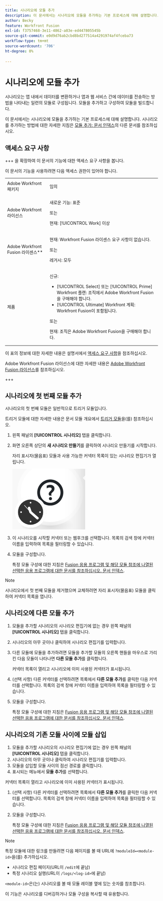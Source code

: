 ```yaml
---
title: 시나리오에 모듈 추가
description: 이 문서에서는 시나리오에 모듈을 추가하는 기본 프로세스에 대해 설명합니다.
author: Becky
feature: Workfront Fusion
exl-id: f3757468-3e11-4862-a83e-ed447805545b
source-git-commit: e0d9d76ab2cbd8bd277514a4291974af4fceba73
workflow-type: tm+mt
source-wordcount: '706'
ht-degree: 0%

---
```


# 시나리오에 모듈 추가

시나리오는 앱 내에서 데이터를 변환하거나 앱과 웹 서비스 간에 데이터를 전송하는 방법을 나타내는 일련의 모듈로 구성됩니다. 모듈을 추가하고 구성하여 모듈을 빌드합니다.

이 문서에서는 시나리오에 모듈을 추가하는 기본 프로세스에 대해 설명합니다. 시나리오를 추가하는 방법에 대한 자세한 지침은 [모듈 추가: 문서 인덱스](/help/workfront-fusion/create-scenarios/add-modules/add-modules-toc.md)의 다른 문서를 참조하십시오.

## 액세스 요구 사항

+++ 을 확장하여 이 문서의 기능에 대한 액세스 요구 사항을 봅니다.

이 문서의 기능을 사용하려면 다음 액세스 권한이 있어야 합니다.

<table style="table-layout:auto">
 <col> 
 <col> 
 <tbody> 
  <tr> 
   <td role="rowheader">Adobe Workfront 패키지</td> 
   <td> <p>임의</p> </td> 
  </tr> 
  <tr data-mc-conditions=""> 
   <td role="rowheader">Adobe Workfront 라이선스</td> 
   <td> <p>새로운 기능: 표준</p><p>또는</p><p>현재: [!UICONTROL Work] 이상</p> </td> 
  </tr> 
  <tr> 
   <td role="rowheader">Adobe Workfront Fusion 라이센스**</td> 
   <td>
   <p>현재: Workfront Fusion 라이센스 요구 사항이 없습니다.</p>
   <p>또는</p>
   <p>레거시: 모두 </p>
   </td> 
  </tr> 
  <tr> 
   <td role="rowheader">제품</td> 
   <td>
   <p>신규:</p> <ul><li>[!UICONTROL Select] 또는 [!UICONTROL Prime] Workfront 플랜: 조직에서 Adobe Workfront Fusion을 구매해야 합니다.</li><li>[!UICONTROL Ultimate] Workfront 계획: Workfront Fusion이 포함됩니다.</li></ul>
   <p>또는</p>
   <p>현재: 조직은 Adobe Workfront Fusion을 구매해야 합니다.</p>
   </td> 
  </tr>
 </tbody> 
</table>

이 표의 정보에 대한 자세한 내용은 설명서에서 [액세스 요구 사항](/help/workfront-fusion/references/licenses-and-roles/access-level-requirements-in-documentation.md)을 참조하십시오.

Adobe Workfront Fusion 라이선스에 대한 자세한 내용은 [Adobe Workfront Fusion 라이선스](/help/workfront-fusion/set-up-and-manage-workfront-fusion/licensing-operations-overview/license-automation-vs-integration.md)를 참조하십시오.

+++

## 시나리오에 첫 번째 모듈 추가

시나리오의 첫 번째 모듈은 일반적으로 트리거 모듈입니다.

트리거 모듈에 대한 자세한 내용은 문서 모듈 개요에서 [트리거 모듈](/help/workfront-fusion/get-started-with-fusion/understand-fusion/module-overview.md#trigger-modules)을(를) 참조하십시오.

1. 왼쪽 패널의 **[!UICONTROL 시나리오]** 탭을 클릭합니다.
1. 화면 오른쪽 상단의 **새 시나리오 만들기**&#x200B;를 클릭하여 시나리오 만들기를 시작합니다.

   자리 표시자(물음표) 모듈과 사용 가능한 커넥터 목록이 있는 시나리오 편집기가 열립니다.

   ![자리 표시자 모듈](assets/placeholder-module.png)

1. 이 시나리오를 시작할 커넥터 또는 웹후크를 선택합니다. 목록의 검색 창에 커넥터 이름을 입력하여 목록을 필터링할 수 있습니다.
1. 모듈을 구성합니다.

   특정 모듈 구성에 대한 지침은 [Fusion 응용 프로그램 및 해당 모듈 참조에 나열된 선택한 응용 프로그램에 대한 문서를 참조하십시오. 문서 인덱스](/help/workfront-fusion/references/apps-and-modules/apps-and-modules-toc.md).

>[!NOTE]
>
>시나리오에서 첫 번째 모듈을 제거했으며 교체하려면 자리 표시자(물음표) 모듈을 클릭하여 커넥터 목록을 엽니다.

## 시나리오에 다른 모듈 추가

1. 모듈을 추가할 시나리오의 시나리오 편집기에 없는 경우 왼쪽 패널의 **[!UICONTROL 시나리오]** 탭을 클릭합니다.
1. 시나리오의 아무 곳이나 클릭하여 시나리오 편집기를 입력합니다.
1. 다른 모듈에 모듈을 추가하려면 모듈을 추가할 모듈의 오른쪽 핸들을 마우스로 가리킨 다음 모듈이 나타나면 **다른 모듈 추가**&#x200B;를 클릭합니다.

   커넥터 목록이 열리고 시나리오에 이미 사용된 커넥터가 표시됩니다.

1. (선택 사항) 다른 커넥터를 선택하려면 목록에서 **다른 모듈 추가**&#x200B;를 클릭한 다음 커넥터를 선택합니다. 목록의 검색 창에 커넥터 이름을 입력하여 목록을 필터링할 수 있습니다.
1. 모듈을 구성합니다.

   특정 모듈 구성에 대한 지침은 [Fusion 응용 프로그램 및 해당 모듈 참조에 나열된 선택한 응용 프로그램에 대한 문서를 참조하십시오. 문서 인덱스](/help/workfront-fusion/references/apps-and-modules/apps-and-modules-toc.md).

## 시나리오의 기존 모듈 사이에 모듈 삽입

1. 모듈을 추가할 시나리오의 시나리오 편집기에 없는 경우 왼쪽 패널의 **[!UICONTROL 시나리오]** 탭을 클릭합니다.
1. 시나리오의 아무 곳이나 클릭하여 시나리오 편집기를 입력합니다.
1. 모듈을 삽입할 모듈 사이의 점선 경로를 클릭합니다.
1. 표시되는 메뉴에서 **모듈 추가**&#x200B;를 선택합니다.

커넥터 목록이 열리고 시나리오에 이미 사용된 커넥터가 표시됩니다.

1. (선택 사항) 다른 커넥터를 선택하려면 목록에서 **다른 모듈 추가**&#x200B;를 클릭한 다음 커넥터를 선택합니다. 목록의 검색 창에 커넥터 이름을 입력하여 목록을 필터링할 수 있습니다.
1. 모듈을 구성합니다.

   특정 모듈 구성에 대한 지침은 [Fusion 응용 프로그램 및 해당 모듈 참조에 나열된 선택한 응용 프로그램에 대한 문서를 참조하십시오. 문서 인덱스](/help/workfront-fusion/references/apps-and-modules/apps-and-modules-toc.md).

>[!NOTE]
>
>특정 모듈에 대한 링크를 만들려면 다음 페이지를 볼 때 URL에 `?moduleId=<module-id>`을(를) 추가하십시오.
>
>* 시나리오 편집 페이지(URL이 `/edit`에 끝남)
>* 특정 시나리오 실행(URL이 `/logs/<log-id>`에 끝남)
>
>`<module-id>`은(는) 시나리오를 볼 때 모듈 레이블 옆에 있는 숫자를 참조합니다.
>
>이 기능은 시나리오를 디버깅하거나 모듈 구성을 복사할 때 유용합니다.
